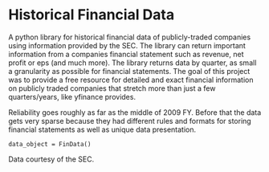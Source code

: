 # Historical Financial Data
A python library for historical financial data of publicly-traded companies using 
information provided by the SEC. The library can return important information from a 
companies financial statement such as revenue, net profit or eps (and much more).
The library returns data by quarter, as small a granularity
as possible for financial statements. The goal of this project was to provide a 
free resource for detailed and exact financial information on publicly traded companies
that stretch more than just a few quarters/years, like yfinance provides.

Reliability goes roughly as far as the middle of 2009 FY. Before that the data 
gets very sparse because they had different rules and formats for storing financial 
statements as well as unique data presentation.

`
data_object = FinData()
`

Data courtesy of the SEC.